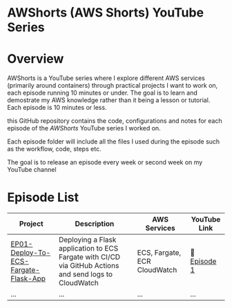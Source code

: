# AWShorts (AWS Shorts) YouTube Series

# Overview
AWShorts is a YouTube series where I explore different AWS services (primarily around containers) through practical projects I want to work on, each episode running 10 minutes or under. The goal is to learn and demostrate my AWS knowledge rather than it being a lesson or tutorial. Each episode is 10 minutes or less.

this GitHub repository contains the code, configurations and notes for each episode of the *AWShorts* YouTube series I worked on.  

Each episode folder will include all the files I used during the episode such as the workflow, code, steps etc. 

The goal is to release an episode every week or second week on my YouTube channel 

# Episode List 

| Project | Description | AWS Services | YouTube Link |
|--------|-------------|---------------|--------------|
| [EP01-Deploy-To-ECS-Fargate-Flask-App](./project-01-cpu-spike-monitoring/) | Deploying a Flask application to ECS Fargate with CI/CD via GitHub Actions and send logs to CloudWatch | ECS, Fargate, ECR CloudWatch | 🔗 [Episode 1](https://youtu.be/wRly0unb2jQ?si=qTJIL82BN_SPOG2Q) |
| ... | ... | ... | ... |







